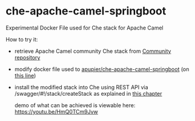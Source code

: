 # che-apache-camel-springboot

Experimental Docker File used for Che stack for Apache Camel

How to try it:
- retrieve Apache Camel community Che stack from [Community repository](https://github.com/che-samples/community-stacks/blob/master/apache-camel/apache-camel-stack.json)
- modify docker file used to [apupier/che-apache-camel-springboot](https://hub.docker.com/r/apupier/che-apache-camel-springboot/) (on [this line](https://github.com/che-samples/community-stacks/blob/30d6f669be88e0f55a77801dad109df2e0abebe5/apache-camel/apache-camel-stack.json#L18)) 
- install the modified stack into Che using REST API via <yourCheInstanceURL>/swagger/#!/stack/createStack as explained in [this chapter](https://www.eclipse.org/che/docs/stacks.html#community-supported-stacks)
  
  demo of what can be achieved is viewable here: https://youtu.be/HmQ0TCm9Jvw
